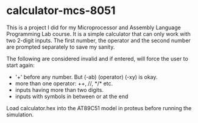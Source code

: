 # calculator-mcs-8051
 This is a project I did for my Microprocessor and Assembly Language Programming Lab course. It is a simple calculator that can only work with two 2-digit inputs. The first number, the operator and the second number are prompted separately to save my sanity. 
 
 The following are considered invalid and if entered, will force the user to start again: 
 - '+' before any number. But (-ab) (operator) (-xy) is okay.
 - more than one operator: ++, //, \*/\* etc. 
 - inputs having more than two digits.
 - inputs with symbols in between or at the end


 Load calculator.hex into the AT89C51 model in proteus before running the simulation.
